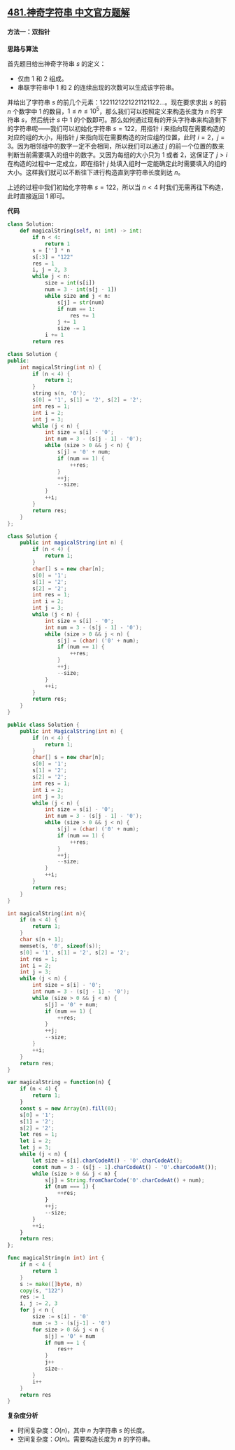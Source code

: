 ## [481.神奇字符串 中文官方题解](https://leetcode.cn/problems/magical-string/solutions/100000/shen-qi-zi-fu-chuan-by-leetcode-solution-y5dg)

#### 方法一：双指针

**思路与算法**

首先题目给出神奇字符串 $s$ 的定义：

- 仅由 $1$ 和 $2$ 组成。
- 串联字符串中 $1$ 和 $2$ 的连续出现的次数可以生成该字符串。

并给出了字符串 $s$ 的前几个元素：$1221121221221121122 \dots$。现在要求求出 $s$ 的前 $n$ 个数字中 $1$ 的数目，$1 \le n \le 10^5$，那么我们可以按照定义来构造长度为 $n$ 的字符串 $s$，然后统计 $s$ 中 $1$ 的个数即可。那么如何通过现有的开头字符串来构造剩下的字符串呢——我们可以初始化字符串 $s = 122$，用指针 $i$ 来指向现在需要构造的对应的组的大小，用指针 $j$ 来指向现在需要构造的对应组的位置，此时 $i = 2$，$j = 3$。因为相邻组中的数字一定不会相同，所以我们可以通过 $j$ 的前一个位置的数来判断当前需要填入的组中的数字。又因为每组的大小只为 $1$ 或者 $2$，这保证了 $j > i$ 在构造的过程中一定成立，即在指针 $j$ 处填入组时一定能确定此时需要填入的组的大小。这样我们就可以不断往下进行构造直到字符串长度到达 $n$。

上述的过程中我们初始化字符串 $s = 122$，所以当 $n < 4$ 时我们无需再往下构造，此时直接返回 $1$ 即可。

**代码**

```Python [sol1-Python3]
class Solution:
    def magicalString(self, n: int) -> int:
        if n < 4:
            return 1
        s = [''] * n
        s[:3] = "122"
        res = 1
        i, j = 2, 3
        while j < n:
            size = int(s[i])
            num = 3 - int(s[j - 1])
            while size and j < n:
                s[j] = str(num)
                if num == 1:
                    res += 1
                j += 1
                size -= 1
            i += 1
        return res
```

```C++ [sol1-C++]
class Solution {
public:
    int magicalString(int n) {
        if (n < 4) {
            return 1;
        }
        string s(n, '0');
        s[0] = '1', s[1] = '2', s[2] = '2';
        int res = 1;
        int i = 2;
        int j = 3;
        while (j < n) {
            int size = s[i] - '0';
            int num = 3 - (s[j - 1] - '0');
            while (size > 0 && j < n) {
                s[j] = '0' + num;
                if (num == 1) {
                    ++res;
                }
                ++j;
                --size;
            }
            ++i;
        }
        return res;
    }
};
```

```Java [sol1-Java]
class Solution {
    public int magicalString(int n) {
        if (n < 4) {
            return 1;
        }
        char[] s = new char[n];
        s[0] = '1';
        s[1] = '2';
        s[2] = '2';
        int res = 1;
        int i = 2;
        int j = 3;
        while (j < n) {
            int size = s[i] - '0';
            int num = 3 - (s[j - 1] - '0');
            while (size > 0 && j < n) {
                s[j] = (char) ('0' + num);
                if (num == 1) {
                    ++res;
                }
                ++j;
                --size;
            }
            ++i;
        }
        return res;
    }
}
```

```C# [sol1-C#]
public class Solution {
    public int MagicalString(int n) {
        if (n < 4) {
            return 1;
        }
        char[] s = new char[n];
        s[0] = '1';
        s[1] = '2';
        s[2] = '2';
        int res = 1;
        int i = 2;
        int j = 3;
        while (j < n) {
            int size = s[i] - '0';
            int num = 3 - (s[j - 1] - '0');
            while (size > 0 && j < n) {
                s[j] = (char) ('0' + num);
                if (num == 1) {
                    ++res;
                }
                ++j;
                --size;
            }
            ++i;
        }
        return res;
    }
}
```

```C [sol1-C]
int magicalString(int n){
    if (n < 4) {
        return 1;
    }
    char s[n + 1];
    memset(s, '0', sizeof(s));
    s[0] = '1', s[1] = '2', s[2] = '2';
    int res = 1;
    int i = 2;
    int j = 3;
    while (j < n) {
        int size = s[i] - '0';
        int num = 3 - (s[j - 1] - '0');
        while (size > 0 && j < n) {
            s[j] = '0' + num;
            if (num == 1) {
                ++res;
            }
            ++j;
            --size;
        }
        ++i;
    }
    return res;
}
```

```JavaScript [sol1-JavaScript]
var magicalString = function(n) {
    if (n < 4) {
        return 1;
    }
    const s = new Array(n).fill(0);
    s[0] = '1';
    s[1] = '2';
    s[2] = '2';
    let res = 1;
    let i = 2;
    let j = 3;
    while (j < n) {
        let size = s[i].charCodeAt() - '0'.charCodeAt();
        const num = 3 - (s[j - 1].charCodeAt() - '0'.charCodeAt());
        while (size > 0 && j < n) {
            s[j] = String.fromCharCode('0'.charCodeAt() + num);
            if (num === 1) {
                ++res;
            }
            ++j;
            --size;
        }
        ++i;
    }
    return res;
};
```

```go [sol1-Golang]
func magicalString(n int) int {
    if n < 4 {
        return 1
    }
    s := make([]byte, n)
    copy(s, "122")
    res := 1
    i, j := 2, 3
    for j < n {
        size := s[i] - '0'
        num := 3 - (s[j-1] - '0')
        for size > 0 && j < n {
            s[j] = '0' + num
            if num == 1 {
                res++
            }
            j++
            size--
        }
        i++
    }
    return res
}
```

**复杂度分析**

- 时间复杂度：$O(n)$，其中 $n$ 为字符串 $s$ 的长度。
- 空间复杂度：$O(n)$。需要构造长度为 $n$ 的字符串。